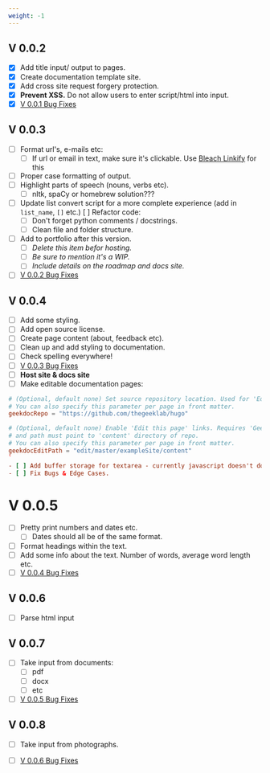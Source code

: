 ```yaml
---
weight: -1 
---
```


## V 0.0.2

- [X] Add title input/ output to pages.
- [X] Create documentation template site.
- [X] Add cross site request forgery protection.
- [X] **Prevent XSS.** Do not allow users to enter script/html into input.
- [X] [V 0.0.1 Bug Fixes](../../Developer/bugs_and_edge_cases/#v-001)

## V 0.0.3

- [ ] Format url's, e-mails etc:
  - [ ] If url or email in text, make sure it's clickable. Use 
    [Bleach Linkify](https://bleach.readthedocs.io/en/latest/index.html) for this
- [ ] Proper case formatting of output.
- [ ] Highlight parts of speech (nouns, verbs etc).
  - [ ] nltk, spaCy or homebrew solution???
- [ ] Update list convert script for a more complete experience (add in
  `list_name`, `[]` etc.)
 [ ] Refactor code:
  - [ ] Don't forget python comments / docstrings.
  - [ ] Clean file and folder structure.
- [ ] Add to portfolio after this version.
  - [ ] _Delete this item befor hosting._
  - [ ] _Be sure to mention it's a WIP._
  - [ ] _Include details on the roadmap and docs site._
- [ ] [V 0.0.2 Bug Fixes](../../Developer/bugs_and_edge_cases/#v-002)

## V 0.0.4

- [ ] Add some styling.
- [ ] Add open source license.
- [ ] Create page content (about, feedback etc).
- [ ] Clean up and add styling to documentation.
- [ ] Check spelling everywhere!
- [ ] [V 0.0.3 Bug Fixes](../../Developer/bugs_and_edge_cases/#v-003)
- [ ] **Host site & docs site**
- [ ] Make editable documentation pages:

```toml
# (Optional, default none) Set source repository location. Used for 'Edit this page' links.
# You can also specify this parameter per page in front matter.
geekdocRepo = "https://github.com/thegeeklab/hugo"

# (Optional, default none) Enable 'Edit this page' links. Requires 'GeekdocRepo' param
# and path must point to 'content' directory of repo.
# You can also specify this parameter per page in front matter.
geekdocEditPath = "edit/master/exampleSite/content"
`
- [ ] Add buffer storage for textarea - currently javascript doesn't do anything.
- [ ] Fix Bugs & Edge Cases.
```

# V 0.0.5

- [ ] Pretty print numbers and dates etc.
  - [ ] Dates should all be of the same format.
- [ ] Format headings within the text.
- [ ] Add some info about the text. Number of words, average word length etc.
- [ ] [V 0.0.4 Bug Fixes](../../Developer/bugs_and_edge_cases/#v-004)

## V 0.0.6

- [ ] Parse html input

## V 0.0.7

- [ ] Take input from documents:
  - [ ] pdf
  - [ ] docx
  - [ ] etc
- [ ] [V 0.0.5 Bug Fixes](../../Developer/bugs_and_edge_cases/#v-005)

## V 0.0.8

- [ ] Take input from photographs.
- [ ] [V 0.0.6 Bug Fixes](../../Developer/bugs_and_edge_cases/#v-006)

